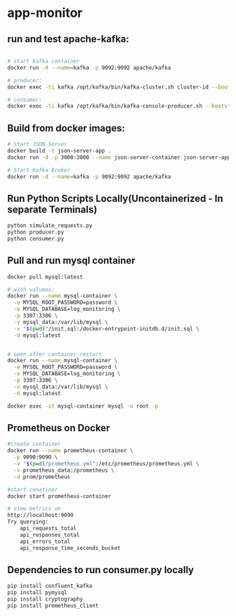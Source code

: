 # app-monitor

## run and test apache-kafka:
```bash

# start kafka container
docker run -d --name=kafka -p 9092:9092 apache/kafka

# producer:
docker exec -ti kafka /opt/kafka/bin/kafka-cluster.sh cluster-id --bootstrap-server :9092

# consumer:
docker exec -ti kafka /opt/kafka/bin/kafka-console-producer.sh --bootstrap-server :9092 --topic demo
```


## Build from docker images:
```bash
# Start JSON Server
docker build -t json-server-app .   
docker run -d -p 3000:3000 --name json-server-container json-server-app

# Start Kafka Broker
docker run -d --name=kafka -p 9092:9092 apache/kafka
```

## Run Python Scripts Locally(Uncontainerized - In separate Terminals)
```bash
python simulate_requests.py
python producer.py
python consumer.py
```

## Pull and run mysql container
```bash
docker pull mysql:latest

# with volumes:
docker run --name mysql-container \
  -e MYSQL_ROOT_PASSWORD=password \
  -e MYSQL_DATABASE=log_monitoring \
  -p 3307:3306 \
  -v mysql_data:/var/lib/mysql \
  -v "$(pwd)"/init.sql:/docker-entrypoint-initdb.d/init.sql \
  -d mysql:latest


# open after container restart
docker run --name mysql-container \
  -e MYSQL_ROOT_PASSWORD=password \
  -e MYSQL_DATABASE=log_monitoring \
  -p 3307:3306 \
  -v mysql_data:/var/lib/mysql \
  -d mysql:latest

docker exec -it mysql-container mysql -u root -p
```
## Prometheus on Docker
```bash
#create container
docker run --name prometheus-container \
  -p 9090:9090 \
  -v "$(pwd)/prometheus.yml":/etc/prometheus/prometheus.yml \
  -v prometheus_data:/prometheus \
  -d prom/prometheus

#start conatiner
docker start prometheus-container

# view metrics on
http://localhost:9090
Try querying:
    api_requests_total
    api_responses_total
    api_errors_total
    api_response_time_seconds_bucket
```

## Dependencies to run consumer.py locally
```bash
pip install confluent_kafka
pip install pymysql
pip install cryptography
pip install prometheus_client
```
